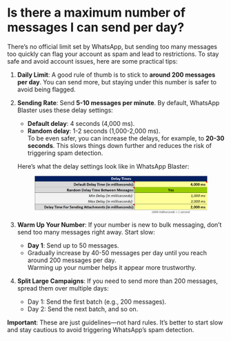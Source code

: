 # Is there a maximum number of messages I can send per day?

There’s no official limit set by WhatsApp, but sending too many messages too quickly can flag your account as spam and lead to restrictions. To stay safe and avoid account issues, here are some practical tips:

1. **Daily Limit**: A good rule of thumb is to stick to **around 200 messages per day**. You can send more, but staying under this number is safer to avoid being flagged.
2.  **Sending Rate**: Send **5-10 messages per minute**. By default, WhatsApp Blaster uses these delay settings:

    * **Default delay**: 4 seconds (4,000 ms).
    * **Random delay**: 1-2 seconds (1,000-2,000 ms).\
      To be even safer, you can increase the delays, for example, to **20-30 seconds**. This slows things down further and reduces the risk of triggering spam detection.

    Here’s what the delay settings look like in WhatsApp Blaster:

    <figure><img src="../.gitbook/assets/image (1) (1) (1) (1).png" alt=""><figcaption></figcaption></figure>
3. **Warm Up Your Number**: If your number is new to bulk messaging, don’t send too many messages right away. Start slow:
   * **Day 1**: Send up to 50 messages.
   * Gradually increase by 40-50 messages per day until you reach around 200 messages per day.\
     Warming up your number helps it appear more trustworthy.
4. **Split Large Campaigns**: If you need to send more than 200 messages, spread them over multiple days:
   * Day 1: Send the first batch (e.g., 200 messages).
   * Day 2: Send the next batch, and so on.

**Important**: These are just guidelines—not hard rules. It’s better to start slow and stay cautious to avoid triggering WhatsApp’s spam detection.
